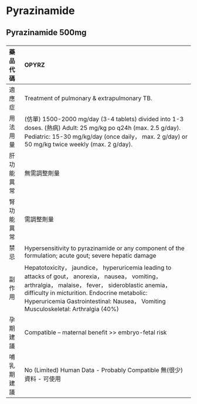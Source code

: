 # Pyrazinamide

## Pyrazinamide 500mg

##### 

| 藥品代碼   | OPYRZ                                                                                                                                                                                                                                                                                           |
|:-----------|:------------------------------------------------------------------------------------------------------------------------------------------------------------------------------------------------------------------------------------------------------------------------------------------------|
| 適應症     | Treatment of pulmonary & extrapulmonary TB.                                                                                                                                                                                                                                                     |
| 用法用量   | (仿單) 1500-2000 mg/day (3-4 tablets) divided into 1-3 doses. (熱病) Adult: 25 mg/kg po q24h (max. 2.5 g/day). Pediatric: 15-30 mg/kg/day (once daily， max. 2 g/day) or 50 mg/kg twice weekly (max. 2 g/day).                                                                                  |
| 肝功能異常 | 無需調整劑量                                                                                                                                                                                                                                                                                    |
| 腎功能異常 | 需調整劑量                                                                                                                                                                                                                                                                                      |
| 禁忌       | Hypersensitivity to pyrazinamide or any component of the formulation; acute gout; severe hepatic damage                                                                                                                                                                                         |
| 副作用     | Hepatotoxicity， jaundice， hyperuricemia leading to attacks of gout， anorexia， nausea， vomiting， arthralgia， malaise， fever， sideroblastic anemia， difficulty in micturition. Endocrine metabolic: Hyperuricemia Gastrointestinal: Nausea， Vomiting Musculoskeletal: Arthralgia (40%) |
| 孕期建議   | Compatible – maternal benefit >> embryo-fetal risk                                                                                                                                                                                                                                              |
| 哺乳期建議 | No (Limited) Human Data - Probably Compatible 無(很少)資料 - 可使用                                                                                                                                                                                                                             |

